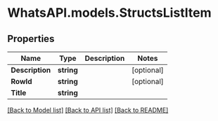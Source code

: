 
# WhatsAPI.models.StructsListItem

## Properties

Name | Type | Description | Notes
------------ | ------------- | ------------- | -------------
**Description** | **string** |  | [optional] 
**RowId** | **string** |  | [optional] 
**Title** | **string** |  | 

[[Back to Model list]](../README.md#documentation-for-models)
[[Back to API list]](../README.md#documentation-for-api-endpoints)
[[Back to README]](../README.md)

